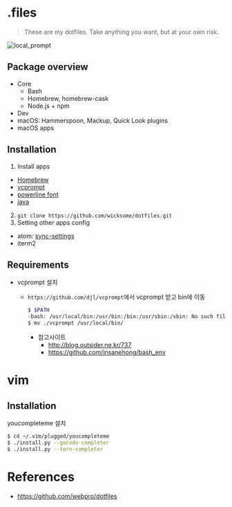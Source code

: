 # .files

> These are my dotfiles. Take anything you want, but at your own risk.

![local_prompt](https://user-images.githubusercontent.com/5036939/27002254-f4435aba-4e17-11e7-8237-10a7f5bdccc7.png)

## Package overview

- Core
  - Bash
  - Homebrew, homebrew-cask
  - Node.js + npm
- Dev
- macOS: Hammerspoon, Mackup, Quick Look plugins
- macOS apps

## Installation

1. Install apps
  - [Homebrew](https://brew.sh/index_ko)
  - [vcprompt](https://github.com/djl/vcprompt)
  - [powerline font](https://github.com/powerline/fonts.git)
  - [java](https://stackoverflow.com/questions/24342886/how-to-install-java-8-on-mac)
2. `git clone https://github.com/wicksome/dotfiles.git`
3. Setting other apps config
  - atom: [sync-settings](https://atom.io/packages/sync-settings)
  - iterm2

## Requirements


- vcprompt 설치
  - `https://github.com/djl/vcprompt`에서 vcprompt 받고 bin에 이동

    ```bash
    $ $PATH
    -bash: /usr/local/bin:/usr/bin:/bin:/usr/sbin:/sbin: No such file or directory
    $ mv ./vcprompt /usr/local/bin/
    ```
    - 참고사이트
        - http://blog.outsider.ne.kr/737
        - https://github.com/insanehong/bash_env
        
# vim

## Installation

youcompleteme 설치

```sh
$ cd ~/.vim/plugged/youcompleteme
$ ./install.py --gocode-completer
$ ./install.py --tern-completer
```

# References

- https://github.com/webpro/dotfiles

